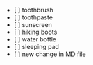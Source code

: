 * \[ ] toothbrush
* \[ ] toothpaste
* \[ ] sunscreen
* \[ ] hiking boots
* \[ ] water bottle
* \[ ] sleeping pad
* \[ ] new change in MD file
